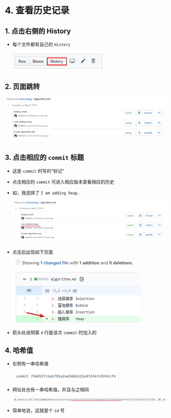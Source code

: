 # 4. 查看历史记录

## 1. 点击右侧的 History

- 每个文件都有自己的 `History`

    ![](./imgs/04-01_history_button.png)

## 2. 页面跳转

![](./imgs/04-02_history_detail.png)

## 3. 点击相应的 `commit` 标题

- 这是 `commit` 时写的“标记”
- 点击相应的 `commit` 可进入相应版本查看相应的历史
- 如，我选择了 `I am adding heap.`

    ![](./imgs/04-03_select_history.png)

- 点击后出现如下页面

    ![](./imgs/04-04_shows_the_changed.png)

- 箭头处说明第 `4` 行是该次 `commit` 时加入的

## 4. 哈希值

- 右侧有一串哈希值

    ![](./imgs/04-05_hash_commit.png)

- 网址处也有一串哈希值，并且与之相同

    ![](./imgs/04-06_hash_website.png)

- 简单地说，这就是个 `id` 号
